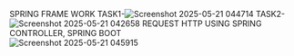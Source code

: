 SPRING FRAME WORK
TASK1-![Screenshot 2025-05-21 044714](https://github.com/user-attachments/assets/91dd325b-b67f-4e4e-88ea-0b3b40fb15f1)
TASK2-![Screenshot 2025-05-21 042658](https://github.com/user-attachments/assets/5d6c962e-c39b-4e33-8757-8e4e37fe1df2)
REQUEST HTTP USING SPRING CONTROLLER, SPRING BOOT  
![Screenshot 2025-05-21 045915](https://github.com/user-attachments/assets/1c0c76bd-603e-42a6-93fd-c753978ba443)
